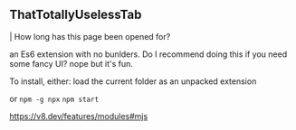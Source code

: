 ## ThatTotallyUselessTab
| How long has this page been opened for?

an Es6 extension with no bunlders.
Do I recommend doing this if you need some fancy UI? nope but it's fun.

To install, either:
    load the current folder as an unpacked extension

or
    `npm -g npx`
    `npm start`




https://v8.dev/features/modules#mjs
